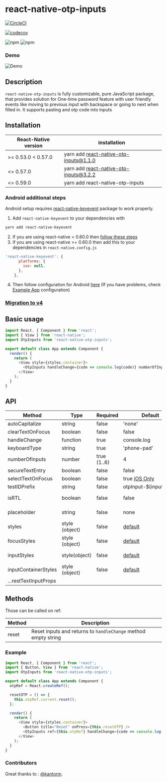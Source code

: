 # react-native-otp-inputs

[![CircleCI](https://circleci.com/gh/dsznajder/react-native-otp-inputs/tree/master.svg?style=svg)](https://circleci.com/gh/dsznajder/react-native-otp-inputs/tree/master)

[![codecov](https://codecov.io/gh/dsznajder/react-native-otp-inputs/branch/master/graph/badge.svg)](https://codecov.io/gh/dsznajder/react-native-otp-inputs)

![npm](https://img.shields.io/npm/dw/react-native-otp-inputs.svg)
![npm](https://img.shields.io/npm/v/react-native-otp-inputs.svg)

### Demo

![Demo](https://user-images.githubusercontent.com/17621507/36565065-a03b98b0-181f-11e8-9a54-09d978bec892.gif)

## Description

`react-native-otp-inputs` is fully customizable, pure JavaScript package, that provides solution for One-time password feature with user friendly events like moving to previous input with backspace or going to next when filled in. It supports pasting and otp code into inputs

## Installation

| React-Native version | installation                           |
| -------------------- | -------------------------------------- |
| >= 0.53.0 < 0.57.0   | yarn add react-native-otp-inputs@1.1.0 |
| <= 0.57.0            | yarn add react-native-otp-inputs@3.2.2 |
| <= 0.59.0            | yarn add react-native-otp-inputs       |

### Android additional steps

Android setup requires [react-native-keyevent](https://github.com/kevinejohn/react-native-keyevent) package to work properly.

1. Add `react-native-keyevent` to your dependencies with

```bash
yarn add react-native-keyevent
```

2. If you are using react-native < 0.60.0 then [follow these steps](https://github.com/kevinejohn/react-native-keyevent#linking-android)
3. If you are using react-native >= 0.60.0 then add this to your dependencies in `react-native.config.js`

```javascript
'react-native-keyevent': {
      platforms: {
        ios: null,
      },
    },
```

4. Then follow configuration for Android [here](https://github.com/kevinejohn/react-native-keyevent#configuration) (If you have problems, check [Example App](./Example/android/app/src/main/java/com/example/MainActivity.java) configuration)

### [Migration to v4](https://github.com/dsznajder/react-native-otp-inputs/releases/tag/v4.0.0-alpha.0)

## Basic usage

```js
import React, { Component } from 'react';
import { View } from 'react-native';
import OtpInputs from 'react-native-otp-inputs';

export default class App extends Component {
  render() {
    return (
      <View style={styles.container}>
        <OtpInputs handleChange={code => console.log(code)} numberOfInputs={6} />
      </View>
    );
  }
}
```

## API

| Method                | Type           | Required    | Default                                 | Description                                                         |
| --------------------- | -------------- | ----------- | --------------------------------------- | ------------------------------------------------------------------- |
| autoCapitalize        | string         | false       | 'none'                                  |                                                                     |
| clearTextOnFocus      | boolean        | false       | false                                   |                                                                     |
| handleChange          | function       | true        | console.log                             | Returns otp code.                                                   |
| keyboardType          | string         | true        | 'phone-pad'                             |                                                                     |
| numberOfInputs        | number         | true (1..6) | 4                                       | Inputs count to render.                                             |
| secureTextEntry       | boolean        | false       | false                                   |                                                                     |
| selectTextOnFocus     | boolean        | false       | true [iOS Only](./src/OtpInput.tsx#L90) |                                                                     |
| testIDPrefix          | string         | false       | otpInput-\${inputIndex}                 | Prefix for testID.                                                  |
| isRTL                 | boolean        | false       | false                                   | Preferably I18nManager.isRTL.                                       |
| placeholder           | string         | false       | none                                    | Placeholder for the input boxes.                                    |
| styles                | style (object) | false       | [default](./src/index.tsx#L51)          | Applied to whole container.                                         |
| focusStyles           | style (object) | false       | [default](./src/index.tsx#L51)          | Applied to the input on focus.                                      |
| inputStyles           | style(object)  | false       | [default](./src/index.tsx#L51)          | Applied to single input.                                            |
| inputContainerStyles  | style (object) | false       | [default](./src/index.tsx#L51)          | Applied to each input container.                                    |
| ...restTextInputProps |                |             |                                         | [TextInput](https://facebook.github.io/react-native/docs/textinput) |

## Methods

Those can be called on ref:

| Method | Description                                                    |
| ------ | -------------------------------------------------------------- |
| reset  | Reset inputs and returns to `handleChange` method empty string |

### Example

```js
import React, { Component } from 'react';
import { Button, View } from 'react-native';
import OtpInputs from 'react-native-otp-inputs';

export default class App extends Component {
  otpRef = React.createRef();

  resetOTP = () => {
    this.otpRef.current.reset();
  };

  render() {
    return (
      <View style={styles.container}>
        <Button title="Reset" onPress={this.resetOTP} />
        <OtpInputs ref={this.otpRef} handleChange={code => console.log(code)} numberOfInputs={6} />
      </View>
    );
  }
}
```

### Contributors

Great thanks to :
[@kantorm](https://github.com/kantorm).
